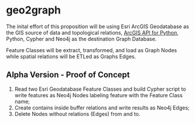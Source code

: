 # geo2graph

The inital effort of this proposition will be using Esri ArcGIS Geodatabase as the GIS source of data and topological relations,  [ArcGIS API for Python](https://developers.arcgis.com/python/), Python, Cypher and Neo4j as the destination Graph Database.

Feature Classes will be extract, transformed, and load as Graph Nodes while spatial relations will be ETLed as Graphs Edges.

## Alpha Version - Proof of Concept
1. Read two Esri Geodatabase Feature Classes and build Cypher script to write features as Neo4j Nodes labeling feature with the Feature Class name;
1. Create contains inside buffer relations and write results as Neo4j Edges;
1. Delete Nodes without relations (Edges) from and to.
